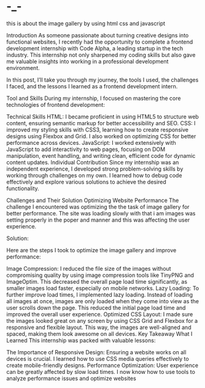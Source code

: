 # -_-
this is about the image gallery by using html css and javascript

Introduction
As someone passionate about turning creative designs into functional websites, I recently had the opportunity to complete a frontend development internship with Code Alpha, a leading startup in the tech industry. This internship not only sharpened my coding skills but also gave me valuable insights into working in a professional development environment.

In this post, I’ll take you through my journey, the tools I used, the challenges I faced, and the lessons I learned as a frontend development intern.

Tool and Skills
During my internship, I focused on mastering the core technologies of frontend development:

Technical Skills
HTML: I became proficient in using HTML5 to structure web content, ensuring semantic markup for better accessibility and SEO.
CSS: I improved my styling skills with CSS3, learning how to create responsive designs using Flexbox and Grid. I also worked on optimizing CSS for better performance across devices.
JavaScript: I worked extensively with JavaScript to add interactivity to web pages, focusing on DOM manipulation, event handling, and writing clean, efficient code for dynamic content updates.
Individual Contribution
Since my internship was an independent experience, I developed strong problem-solving skills by working through challenges on my own. I learned how to debug code effectively and explore various solutions to achieve the desired functionality.

Challenges and Their Solution
Optimizing Website Performance
The challenge I encountered was optimizing the the task of image gallery for better performance. The site was loading slowly with that i am images was setting properly in the poper and manner and this was affecting the user experience.

Solution:

Here are the steps I took to optimize the image gallery and improve performance:

Image Compression: I reduced the file size of the images without compromising quality by using image compression tools like TinyPNG and ImageOptim. This decreased the overall page load time significantly, as smaller images load faster, especially on mobile networks.
Lazy Loading: To further improve load times, I implemented lazy loading. Instead of loading all images at once, images are only loaded when they come into view as the user scrolls down the page. This reduced the initial page load time and improved the overall user experience.
Optimized CSS Layout: I made sure the images looked great on any screen by using CSS Grid and Flexbox for a responsive and flexible layout. This way, the images are well-aligned and spaced, making them look awesome on all devices.
Key Takeaway
What I Learned
This internship was packed with valuable lessons:

The Importance of Responsive Design: Ensuring a website works on all devices is crucial. I learned how to use CSS media queries effectively to create mobile-friendly designs.
Performance Optimization: User experience can be greatly affected by slow load times. I now know how to use tools to analyze performance issues and optimize websites
